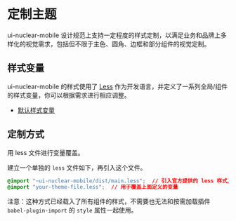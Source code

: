 # 定制主题
ui-nuclear-mobile 设计规范上支持一定程度的样式定制，以满足业务和品牌上多样化的视觉需求，包括但不限于主色、圆角、边框和部分组件的视觉定制。

## 样式变量

ui-nuclear-mobile 的样式使用了 [Less](http://lesscss.org/) 作为开发语言，并定义了一系列全局/组件的样式变量，你可以根据需求进行相应调整。

- [默认样式变量](https://github.com/ladybirdDEV/ui-nuclear-mobile/blob/master/src/components/style/themes/default.less)

## 定制方式
用 less 文件进行变量覆盖。

建立一个单独的 `less` 文件如下，再引入这个文件。

```css
@import "~ui-nuclear-mobile/dist/main.less";  // 引入官方提供的 less 样式入口文件
@import "your-theme-file.less";  // 用于覆盖上面定义的变量
```

注意：这种方式已经载入了所有组件的样式，不需要也无法和按需加载插件 `babel-plugin-import` 的 `style` 属性一起使用。
